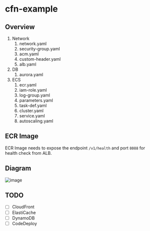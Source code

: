 # cfn-example

## Overview

1. Network
   1. network.yaml
   2. security-group.yaml
   3. acm.yaml
   4. custom-header.yaml
   5. alb.yaml
2. DB
   1. aurora.yaml
3. ECS
   1. ecr.yaml
   2. iam-role.yaml
   3. log-group.yaml
   4. parameters.yaml
   5. task-def.yaml
   6. cluster.yaml
   7. service.yaml
   8. autoscaling.yaml

## ECR Image

ECR Image needs to expose the endpoint `/v1/health` and port `8088` for health check from ALB.

## Diagram

![image](https://user-images.githubusercontent.com/26246951/106484918-6e94ad00-64f3-11eb-84bf-8bb83dc65c55.png)

## TODO

- [ ] CloudFront
- [ ] ElastiCache
- [ ] DynamoDB
- [ ] CodeDeploy
